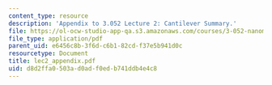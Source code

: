```yaml
---
content_type: resource
description: 'Appendix to 3.052 Lecture 2: Cantilever Summary.'
file: https://ol-ocw-studio-app-qa.s3.amazonaws.com/courses/3-052-nanomechanics-of-materials-and-biomaterials-spring-2007/d8d2ffa0503ad0adf0edb741ddb4e4c8_lec2_appendix.pdf
file_type: application/pdf
parent_uid: e6456c8b-3f6d-c6b1-82cd-f37e5b941d0c
resourcetype: Document
title: lec2_appendix.pdf
uid: d8d2ffa0-503a-d0ad-f0ed-b741ddb4e4c8
---
```

